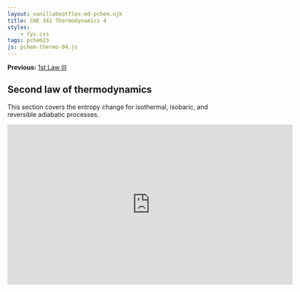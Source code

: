```yaml
---
layout: vanillabootflex-md-pchem.njk
title: CHE 341 Thermodynamics 4
styles:
    - fys.css
tags: pchem23
js: pchem-thermo-04.js
---
```


**Previous:** [1st Law III](/pchem1-thermo-03)

## Second law of thermodynamics

This section covers the entropy change for isothermal, isobaric, and reversible adiabatic processes. 

<iframe width="640" height="360" src="https://www.youtube.com/embed/3PdXccS0LEY?si=MQIhxjiLqqQjw403" title="YouTube video player" frameborder="0" allow="accelerometer; autoplay; clipboard-write; encrypted-media; gyroscope; picture-in-picture; web-share" allowfullscreen>
</iframe>

<div id="question-node">